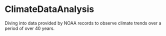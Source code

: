 # ClimateDataAnalysis
Diving into data provided by NOAA records to observe climate trends over a period of over 40 years.
